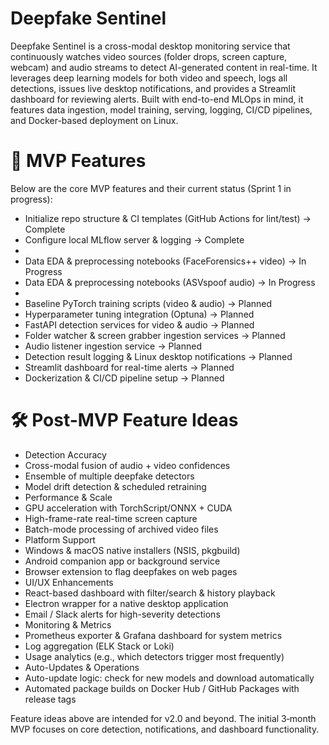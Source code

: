 # Deepfake Sentinel

Deepfake Sentinel is a cross-modal desktop monitoring service that continuously watches video sources (folder drops, screen capture, webcam) and audio streams to detect AI-generated content in real-time. It leverages deep learning models for both video and speech, logs all detections, issues live desktop notifications, and provides a Streamlit dashboard for reviewing alerts. Built with end-to-end MLOps in mind, it features data ingestion, model training, serving, logging, CI/CD pipelines, and Docker-based deployment on Linux.

# 🚀 MVP Features

Below are the core MVP features and their current status (Sprint 1 in progress):

- Initialize repo structure & CI templates (GitHub Actions for lint/test) -> Complete
- Configure local MLflow server & logging -> Complete
- 
- Data EDA & preprocessing notebooks (FaceForensics++ video) -> In Progress
- Data EDA & preprocessing notebooks (ASVspoof audio) -> In Progress
- 
- Baseline PyTorch training scripts (video & audio) -> Planned
- Hyperparameter tuning integration (Optuna) -> Planned
- FastAPI detection services for video & audio -> Planned
- Folder watcher & screen grabber ingestion services -> Planned
- Audio listener ingestion service -> Planned
- Detection result logging & Linux desktop notifications -> Planned
- Streamlit dashboard for real-time alerts -> Planned
- Dockerization & CI/CD pipeline setup ->  Planned

# 🛠 Post-MVP Feature Ideas

- Detection Accuracy
- Cross-modal fusion of audio + video confidences
- Ensemble of multiple deepfake detectors
- Model drift detection & scheduled retraining
- Performance & Scale
- GPU acceleration with TorchScript/ONNX + CUDA
- High-frame-rate real-time screen capture
- Batch-mode processing of archived video files
- Platform Support
- Windows & macOS native installers (NSIS, pkgbuild)
- Android companion app or background service
- Browser extension to flag deepfakes on web pages
- UI/UX Enhancements
- React-based dashboard with filter/search & history playback
- Electron wrapper for a native desktop application
- Email / Slack alerts for high-severity detections
- Monitoring & Metrics
- Prometheus exporter & Grafana dashboard for system metrics
- Log aggregation (ELK Stack or Loki)
- Usage analytics (e.g., which detectors trigger most frequently)
- Auto-Updates & Operations
- Auto-update logic: check for new models and download automatically
- Automated package builds on Docker Hub / GitHub Packages with release tags

Feature ideas above are intended for v2.0 and beyond. The initial 3‑month MVP focuses on core detection, notifications, and dashboard functionality.

